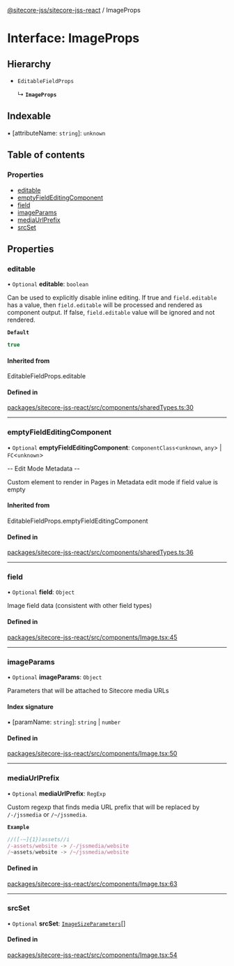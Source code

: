 [@sitecore-jss/sitecore-jss-react](../README.md) / ImageProps

# Interface: ImageProps

## Hierarchy

- `EditableFieldProps`

  ↳ **`ImageProps`**

## Indexable

▪ [attributeName: `string`]: `unknown`

## Table of contents

### Properties

- [editable](ImageProps.md#editable)
- [emptyFieldEditingComponent](ImageProps.md#emptyfieldeditingcomponent)
- [field](ImageProps.md#field)
- [imageParams](ImageProps.md#imageparams)
- [mediaUrlPrefix](ImageProps.md#mediaurlprefix)
- [srcSet](ImageProps.md#srcset)

## Properties

### editable

• `Optional` **editable**: `boolean`

Can be used to explicitly disable inline editing.
If true and `field.editable` has a value, then `field.editable` will be processed and rendered as component output. If false, `field.editable` value will be ignored and not rendered.

**`Default`**

```ts
true
```

#### Inherited from

EditableFieldProps.editable

#### Defined in

[packages/sitecore-jss-react/src/components/sharedTypes.ts:30](https://github.com/Sitecore/jss/blob/9a8154293/packages/sitecore-jss-react/src/components/sharedTypes.ts#L30)

___

### emptyFieldEditingComponent

• `Optional` **emptyFieldEditingComponent**: `ComponentClass`\<`unknown`, `any`\> \| `FC`\<`unknown`\>

-- Edit Mode Metadata --

Custom element to render in Pages in Metadata edit mode if field value is empty

#### Inherited from

EditableFieldProps.emptyFieldEditingComponent

#### Defined in

[packages/sitecore-jss-react/src/components/sharedTypes.ts:36](https://github.com/Sitecore/jss/blob/9a8154293/packages/sitecore-jss-react/src/components/sharedTypes.ts#L36)

___

### field

• `Optional` **field**: `Object`

Image field data (consistent with other field types)

#### Defined in

[packages/sitecore-jss-react/src/components/Image.tsx:45](https://github.com/Sitecore/jss/blob/9a8154293/packages/sitecore-jss-react/src/components/Image.tsx#L45)

___

### imageParams

• `Optional` **imageParams**: `Object`

Parameters that will be attached to Sitecore media URLs

#### Index signature

▪ [paramName: `string`]: `string` \| `number`

#### Defined in

[packages/sitecore-jss-react/src/components/Image.tsx:50](https://github.com/Sitecore/jss/blob/9a8154293/packages/sitecore-jss-react/src/components/Image.tsx#L50)

___

### mediaUrlPrefix

• `Optional` **mediaUrlPrefix**: `RegExp`

Custom regexp that finds media URL prefix that will be replaced by `/-/jssmedia` or `/~/jssmedia`.

**`Example`**

```ts
//([-~]{1})assets//i
/-assets/website -> /-/jssmedia/website
/~assets/website -> /~/jssmedia/website
```

#### Defined in

[packages/sitecore-jss-react/src/components/Image.tsx:63](https://github.com/Sitecore/jss/blob/9a8154293/packages/sitecore-jss-react/src/components/Image.tsx#L63)

___

### srcSet

• `Optional` **srcSet**: [`ImageSizeParameters`](ImageSizeParameters.md)[]

#### Defined in

[packages/sitecore-jss-react/src/components/Image.tsx:54](https://github.com/Sitecore/jss/blob/9a8154293/packages/sitecore-jss-react/src/components/Image.tsx#L54)
